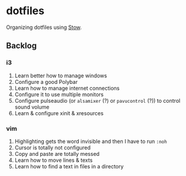 # dotfiles

Organizing dotfiles using [Stow](https://www.gnu.org/software/stow/).

## Backlog
### i3
1. Learn better how to manage windows
2. Configure a good Polybar
3. Learn how to manage internet connections
4. Configure it to use multiple monitors
5. Configure pulseaudio (or `alsamixer` (?) or `pavucontrol` (?)) to control sound volume
6. Learn & configure xinit & xresources
### vim
1. Highlighting gets the word invisible and then I have to run `:noh`
2. Cursor is totally not configured
3. Copy and paste are totally messed
4. Learn how to move lines & texts
5. Learn how to find a text in files in a directory
